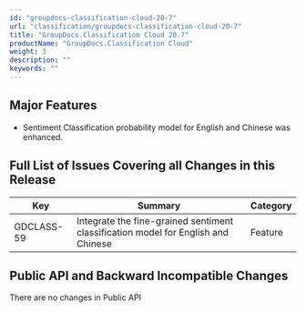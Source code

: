 ```yaml
---
id: "groupdocs-classification-cloud-20-7"
url: "classification/groupdocs-classification-cloud-20-7"
title: "GroupDocs.Classification Cloud 20.7"
productName: "GroupDocs.Classification Cloud"
weight: 3
description: ""
keywords: ""
---
```


## Major Features ##

* Sentiment Classification probability model for English and Chinese was enhanced.


## Full List of Issues Covering all Changes in this Release ##

|Key|Summary|Category
|---|---|---
|GDCLASS-59|Integrate the fine-grained sentiment classification model for English and Chinese|Feature

## Public API and Backward Incompatible Changes ##

There are no changes in Public API
